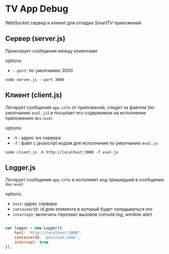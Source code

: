 # TV App Debug
WebSocket сервер и клиент для отладки SmartTV приложений

## Сервер (server.js)
Проксирует сообщения между клиентами

options:

- `--port`: по умолчанию 3000

`node server.js --port 3000`

## Клиент (client.js)
Логирует сообщения `app:info` от приложений, следит за файлом (по умолчанию `eval.js`)
и посылает его содержимое на исполнение приложению `dev:eval`

options:

- `-h` : адрес ws сервера
- `-f` : файл с javascript кодом для исполнения по умолчанию `eval.js`

`node client.js -h http://localhost:3000 -f eval.js` 

## Logger.js
Логирует сообщения `app:info` и исполняет код пришедший в сообщении `dev:eval`

options:

- `host`: адрес сервера
- `containerID`: id дом элемента в который будет складываться лог
- `intercept`: включить перехват вызовов console.log, window alert

```javascript

var logger = new Logger({
    host: 'http://localhost:3000',
    containerID: 'position_name',
    intercept: true
});

```